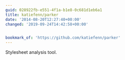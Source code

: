 ```yaml
---
guid: 028922fb-e551-4f1a-b1e8-0c681d1eb6a1
title: katiefenn/parker
date: '2014-08-20T12:27:40+00:00'
changed: '2019-09-24T14:42:58+00:00'


bookmark_of: 'https://github.com/katiefenn/parker'
---
```



Stylesheet analysis tool.
